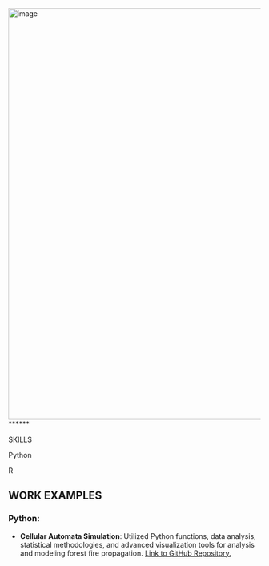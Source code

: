 <img width="821" alt="image" src="https://github.com/sapir-mardan/portfolio/assets/92859243/fe6df891-428c-41e6-b93a-3fe1afaf8165">
******

 SKILLS

Python

R

## WORK EXAMPLES

### Python:
* **Cellular Automata Simulation**: Utilized Python functions, data analysis, statistical methodologies, and advanced visualization tools for analysis and modeling forest fire propagation. [Link to GitHub Repository.](https://github.com/sapir-mardan/CellularAutomataFireModel)


